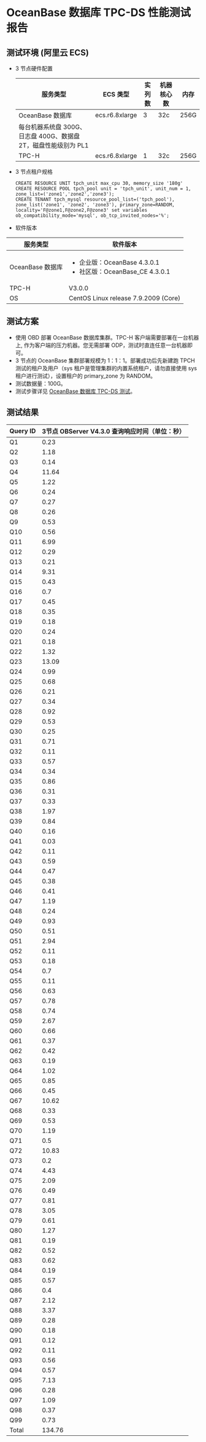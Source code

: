 # OceanBase 数据库 TPC-DS 性能测试报告

## 测试环境 (阿里云 ECS)

- 3 节点硬件配置

  |服务类型|ECS 类型|实列数|机器核心数|内存|
  |---|---|---|---|---|
  | OceanBase 数据库 | ecs.r6.8xlarge | 3 | 32c | 256G
  每台机器系统盘 300G、日志盘 400G、数据盘 2T，磁盘性能级别为 PL1 |
  | TPC-H | ecs.r6.8xlarge | 1 | 32c | 256G |

- 3 节点租户规格

  ```
  CREATE RESOURCE UNIT tpch_unit max_cpu 30, memory_size '180g'
  CREATE RESOURCE POOL tpch_pool unit = 'tpch_unit', unit_num = 1, zone_list=('zone1','zone2','zone3');
  CREATE TENANT tpch_mysql resource_pool_list=('tpch_pool'),  zone_list('zone1', 'zone2', 'zone3'), primary_zone=RANDOM, locality='F@zone1,F@zone2,F@zone3' set variables ob_compatibility_mode='mysql', ob_tcp_invited_nodes='%';
  ```

- 软件版本

|服务类型|软件版本|
|---|---|
| OceanBase 数据库  | <ul><li>企业版：OceanBase 4.3.0.1</li><li>社区版：OceanBase_CE 4.3.0.1</li></ul>|
| TPC-H | V3.0.0 |
| OS | CentOS Linux release 7.9.2009 (Core) |

## 测试方案

- 使用 OBD 部署 OceanBase 数据库集群。TPC-H 客户端需要部署在一台机器上, 作为客户端的压力机器。您无需部署 ODP，测试时直连任意一台机器即可。
- 3 节点的 OceanBase 集群部署规模为 1：1：1。部署成功后先新建跑 TPCH 测试的租户及用户（sys 租户是管理集群的内置系统租户，请勿直接使用 sys 租户进行测试），设置租户的 primary_zone 为 RANDOM。
- 测试数据量：100G。
- 测试步骤详见 [OceanBase 数据库 TPC-DS 测试](../750.obap-performance-test/50.obap-tpc-ds-test.md)。

## 测试结果

|**Query ID**|**3节点 OBServer V4.3.0 查询响应时间（单位：秒）**|
|---|---|
| Q1 | 0.23 |
| Q2 | 1.18 |
| Q3 | 0.14 |
| Q4 | 11.64 |
| Q5 | 1.22 |
| Q6 | 0.24 |
| Q7 | 0.27 |
| Q8 | 0.26 |
| Q9 | 0.53 |
| Q10 | 0.56 |
| Q11 | 6.99 |
| Q12 | 0.29 |
| Q13 | 0.21 |
| Q14 | 9.31 |
| Q15 | 0.43 |
| Q16 | 0.7 |
| Q17 | 0.45 |
| Q18 | 0.35 |
| Q19 | 0.18 |
| Q20 | 0.24 |
| Q21 | 0.18 |
| Q22 | 1.32 |
| Q23 | 13.09 |
| Q24 | 0.99 |
| Q25 | 0.68 |
| Q26 | 0.21 |
| Q27 | 0.34 |
| Q28 | 0.92 |
| Q29 | 0.53 |
| Q30 | 0.25 |
| Q31 | 0.71 |
| Q32 | 0.11 |
| Q33 | 0.57 |
| Q34 | 0.34 |
| Q35 | 0.86 |
| Q36 | 0.31 |
| Q37 | 0.33 |
| Q38 | 1.97 |
| Q39 | 0.84 |
| Q40 | 0.16 |
| Q41 | 0.03 |
| Q42 | 0.11 |
| Q43 | 0.59 |
| Q44 | 0.47 |
| Q45 | 0.38 |
| Q46 | 0.41 |
| Q47 | 1.19 |
| Q48 | 0.24 |
| Q49 | 0.93 |
| Q50 | 0.51 |
| Q51 | 2.94 |
| Q52 | 0.11 |
| Q53 | 0.18 |
| Q54 | 0.7 |
| Q55 | 0.11 |
| Q56 | 0.63 |
| Q57 | 0.78 |
| Q58 | 0.74 |
| Q59 | 2.67 |
| Q60 | 0.66 |
| Q61 | 0.37 |
| Q62 | 0.42 |
| Q63 | 0.19 |
| Q64 | 1.02 |
| Q65 | 0.85 |
| Q66 | 0.45 |
| Q67 | 10.62 |
| Q68 | 0.33 |
| Q69 | 0.53 |
| Q70 | 1.19 |
| Q71 | 0.5 |
| Q72 | 10.83 |
| Q73 | 0.2 |
| Q74 | 4.43 |
| Q75 | 2.09 |
| Q76 | 0.49 |
| Q77 | 0.81 |
| Q78 | 3.05 |
| Q79 | 0.61 |
| Q80 | 1.27 |
| Q81 | 0.19 |
| Q82 | 0.52 |
| Q83 | 0.62 |
| Q84 | 0.19 |
| Q85 | 0.57 |
| Q86 | 0.4 |
| Q87 | 2.12 |
| Q88 | 3.37 |
| Q89 | 0.28 |
| Q90 | 0.18 |
| Q91 | 0.12 |
| Q92 | 0.11 |
| Q93 | 0.56 |
| Q94 | 0.57 |
| Q95 | 7.13 |
| Q96 | 0.28 |
| Q97 | 1.09 |
| Q98 | 0.37 |
| Q99 | 0.73 |
| Total | 134.76 |
